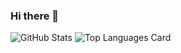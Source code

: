 ### Hi there 👋

<!--
**Pablouc/Pablouc** is a ✨ _special_ ✨ repository because its `README.md` (this file) appears on your GitHub profile.

Here are some ideas to get you started:

- 🔭 I’m currently working on ...
- 🌱 I’m currently learning ...
- 👯 I’m looking to collaborate on ...
- 🤔 I’m looking for help with ...
- 💬 Ask me about ...
- 📫 How to reach me: ...
- 😄 Pronouns: ...
- ⚡ Fun fact: ...
-->
![GitHub Stats](https://github-readme-stats.vercel.app/api/?username=Pablouc&theme=radical&include_all_commits)
![Top Languages Card](https://github-readme-stats.vercel.app/api/top-langs/?username=Pablouc)

